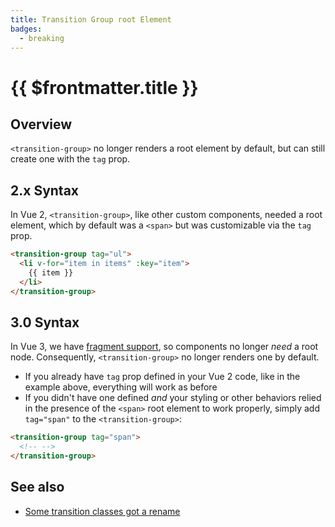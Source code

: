 ```yaml
---
title: Transition Group root Element
badges:
  - breaking
---
```


# {{ $frontmatter.title }} <MigrationBadges :badges="$frontmatter.badges" />

## Overview

`<transition-group>` no longer renders a root element by default, but can still create one with the `tag` prop.

## 2.x Syntax

In Vue 2, `<transition-group>`, like other custom components, needed a root element, which by default was a `<span>` but was customizable via the `tag` prop.

```html
<transition-group tag="ul">
  <li v-for="item in items" :key="item">
    {{ item }}
  </li>
</transition-group>
```

## 3.0 Syntax

In Vue 3, we have [fragment support](/guide/migration/fragments.html), so components no longer _need_ a root node. Consequently, `<transition-group>` no longer renders one by default.

- If you already have `tag` prop defined in your Vue 2 code, like in the example above, everything will work as before
- If you didn't have one defined _and_ your styling or other behaviors relied in the presence of the `<span>` root element to work properly, simply add `tag="span"` to the `<transition-group>`:

```html
<transition-group tag="span">
  <!-- -->
</transition-group>
```

## See also

- [Some transition classes got a rename](/guide/migration/transition.html)

